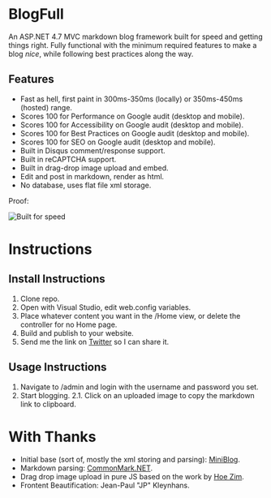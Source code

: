 # BlogFull
An ASP.NET 4.7 MVC markdown blog framework built for speed and getting things right. Fully functional with the minimum required features to make a blog _nice_, while following best practices along the way.

## Features
* Fast as hell, first paint in 300ms-350ms (locally) or 350ms-450ms (hosted) range.
* Scores 100 for Performance on Google audit (desktop and mobile).
* Scores 100 for Accessibility on Google audit (desktop and mobile).
* Scores 100 for Best Practices on Google audit (desktop and mobile).
* Scores 100 for SEO on Google audit (desktop and mobile).
* Built in Disqus comment/response support.
* Built in reCAPTCHA support.
* Built in drag-drop image upload and embed.
* Edit and post in markdown, render as html.
* No database, uses flat file xml storage.

Proof:

![Built for speed](https://webproject.za.net/Certifications/BlogFull_Report.JPG "Sample Hosted Google Audit Report")

# Instructions

## Install Instructions
1. Clone repo.
2. Open with Visual Studio, edit web.config variables.
3. Place whatever content you want in the /Home view, or delete the controller for no Home page.
4. Build and publish to your website.
5. Send me the link on [Twitter](https://twitter.com/jacob_pretorius "Jacob's Twitter") so I can share it.


## Usage Instructions
1. Navigate to /admin and login with the username and password you set.
2. Start blogging.
2.1. Click on an uploaded image to copy the markdown link to clipboard.

# With Thanks
* Initial base (sort of, mostly the xml storing and parsing): [MiniBlog](https://github.com/madskristensen/MiniBlog).
* Markdown parsing: [CommonMark.NET](https://github.com/Knagis/CommonMark.NET).
* Drag drop image upload in pure JS based on the work by [Hoe Zim](https://codepen.io/joezimjs/pen/yPWQbd).
* Frontent Beautification: Jean-Paul "JP" Kleynhans.
